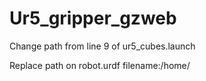 # Ur5_gripper_gzweb
Change path from line 9 of ur5_cubes.launch

Replace path on robot.urdf filename:/home/
